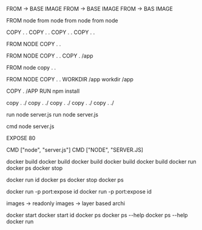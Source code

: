 FROM -> BASE IMAGE
FROM -> BASE IMAGE
FROM -> BAS IMAGE

FROM node
from node
from node
from node

COPY . .
COPY . .
COPY . . 
COPY . .

FROM NODE
COPY . .

FROM NODE
COPY . .
COPY . /app


FROM node
copy . . 

FROM NODE
COPY . . 
WORKDIR /app
workdir /app

COPY . /APP
RUN npm install

copy . ./
copy . ./ 
copy . ./
copy . ./
copy . ./

run node server.js
run node server.js

cmd node server.js

EXPOSE 80

CMD ["node", "server.js"]
CMD ["NODE", "SERVER.JS]

docker build
docker build
docker build
docker build
docker build
docker run 
docker ps
docker stop

docker run id
docker ps
docker stop 
docker ps

docker run -p port:expose id
docker run -p port:expose id

images -> readonly
images -> layer based archi


docker start
docker start id
docker ps 
docker ps --help
docker ps --help
docker run